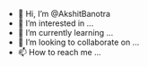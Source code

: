 - 👋 Hi, I’m @AkshitBanotra
- 👀 I’m interested in ...
- 🌱 I’m currently learning ...
- 💞️ I’m looking to collaborate on ...
- 📫 How to reach me ...

<!---
AkshitBanotra/AkshitBanotra is a ✨ special ✨ repository because its `README.md` (this file) appears on your GitHub profile.
You can click the Preview link to take a look at your changes.
--->
